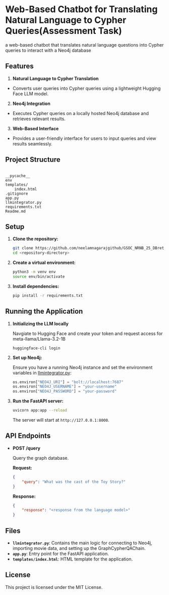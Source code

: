 
# Web-Based Chatbot for Translating Natural Language to Cypher Queries(Assessment Task)

a web-based chatbot that translates natural language questions into Cypher queries to interact with a Neo4j database

## Features

1. **Natural Language to Cypher Translation**  
- Converts user queries into Cypher queries using a lightweight Hugging Face LLM model.  

2. **Neo4j Integration**  
- Executes Cypher queries on a locally hosted Neo4j database and retrieves relevant results.  

3. **Web-Based Interface**  
- Provides a user-friendly interface for users to input queries and view results seamlessly.  


## Project Structure

```

__pycache__
env
templates/
	index.html
.gitignore
app.py
llmintegrator.py
requirements.txt
Readme.md

```
## Setup

1. **Clone the repository:**

    ```sh
    git clone https://github.com/neelamnagarajgithub/GSOC_NRNB_25_DBretina_Chatbot
    cd <repository-directory>
    ```

2. **Create a virtual environment:**

    ```sh
    python3 -m venv env
    source env/bin/activate
    ```

3. **Install dependencies:**

    ```sh
    pip install -r requirements.txt
    ```

## Running the Application

1. **Initializing the LLM locally**

	Navgiate to Hugging Face and create your token and request access for meta-llama/Llama-3.2-1B

	```
	huggingface-cli login
	```

2. **Set up Neo4j:**

    Ensure you have a running Neo4j instance and set the environment variables in [llmintegrator.py](http://_vscodecontentref_/3):

    ```python
    os.environ["NEO4J_URI"] = "bolt://localhost:7687"
    os.environ["NEO4J_USERNAME"] = "your-username"
    os.environ["NEO4J_PASSWORD"] = "your-password"
    ```

3. **Run the FastAPI server:**

    ```sh
    uvicorn app:app --reload
    ```

    The server will start at `http://127.0.0.1:8000`.

## API Endpoints

- **POST /query**

    Query the graph database.

    **Request:**

    ```json
    {
        "query": "What was the cast of the Toy Story?"
    }
    ```

    **Response:**

    ```json
    {
        "response": "<response from the language model>"
    }
    ```

## Files

- **`llmintegrator.py`**: Contains the main logic for connecting to Neo4j, importing movie data, and setting up the GraphCypherQAChain.
- **`app.py`**: Entry point for the FastAPI application.
- **`templates/index.html`**: HTML template for the application.

## License

This project is licensed under the MIT License.

